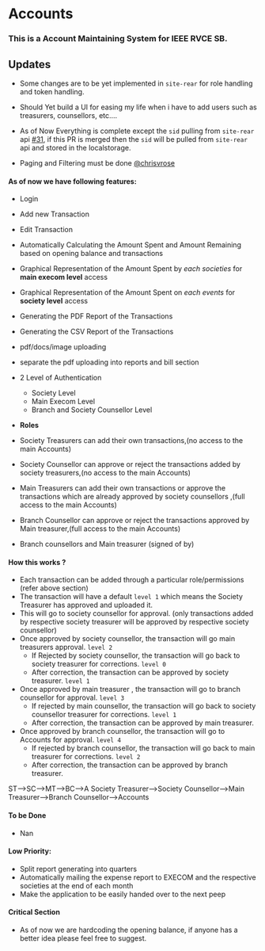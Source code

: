 # Accounts

### This is a Account Maintaining System for IEEE RVCE SB.

## Updates

- Some changes are to be yet implemented in `site-rear` for role handling and token handling.

- Should Yet build a UI for easing my life when i have to add users such as treasurers, counsellors, etc....

- As of Now Everything is complete except the `sid` pulling from `site-rear` api [#31](https://github.com/IEEE-RVCE/site-rear/pull/31), if this PR is merged then the `sid` will be pulled from `site-rear` api and stored in the localstorage.

- Paging and Filtering must be done [@chrisvrose](https://github.com/chrisvrose)

#### As of now we have following features:

- Login
- Add new Transaction
- Edit Transaction
- Automatically Calculating the Amount Spent and Amount Remaining based on opening balance and transactions
- Graphical Representation of the Amount Spent by _each societies_ for **main execom level** access
- Graphical Representation of the Amount Spent on _each events_ for **society level** access
- Generating the PDF Report of the Transactions
- Generating the CSV Report of the Transactions
- pdf/docs/image uploading
- separate the pdf uploading into reports and bill section

- 2 Level of Authentication

  - Society Level
  - Main Execom Level
  - Branch and Society Counsellor Level

- **Roles**
- Society Treasurers can add their own transactions,(no access to the main Accounts)
- Society Counsellor can approve or reject the transactions added by society treasurers,(no access to the main Accounts)
- Main Treasurers can add their own transactions or approve the transactions which are already approved by society counsellors ,(full access to the main Accounts)
- Branch Counsellor can approve or reject the transactions approved by Main treasurer,(full access to the main Accounts)
- Branch counsellors and Main treasurer (signed of by)

#### How this works ?

- Each transaction can be added through a particular role/permissions (refer above section)
- The transaction will have a default `level 1` which means the Society Treasurer has approved and uploaded it.
- This will go to society counsellor for approval. (only transactions added by respective society treasurer will be approved by respective society counsellor)
- Once approved by society counsellor, the transaction will go main treasurers approval. `level 2`
  - If Rejected by society counsellor, the transaction will go back to society treasurer for corrections. `level 0`
  - After correction, the transaction can be approved by society treasurer. `level 1`
- Once approved by main treasurer , the transaction will go to branch counsellor for approval. `level 3`
  - If rejected by main counsellor, the transaction will go back to society counsellor treasurer for corrections. `level 1`
  - After correction, the transaction can be approved by main treasurer.
- Once approved by branch counsellor, the transaction will go to Accounts for approval. `level 4`
  - If rejected by branch counsellor, the transaction will go back to main treasurer for corrections. `level 2`
  - After correction, the transaction can be approved by branch treasurer.

ST-->SC-->MT-->BC-->A
Society Treasurer-->Society Counsellor-->Main Treasurer-->Branch Counsellor-->Accounts

#### To be Done

- Nan

#### Low Priority:

- Split report generating into quarters
- Automatically mailing the expense report to EXECOM and the respective societies at the end of each month
- Make the application to be easily handed over to the next peep

#### Critical Section

- As of now we are hardcoding the opening balance, if anyone has a better idea please feel free to suggest.
